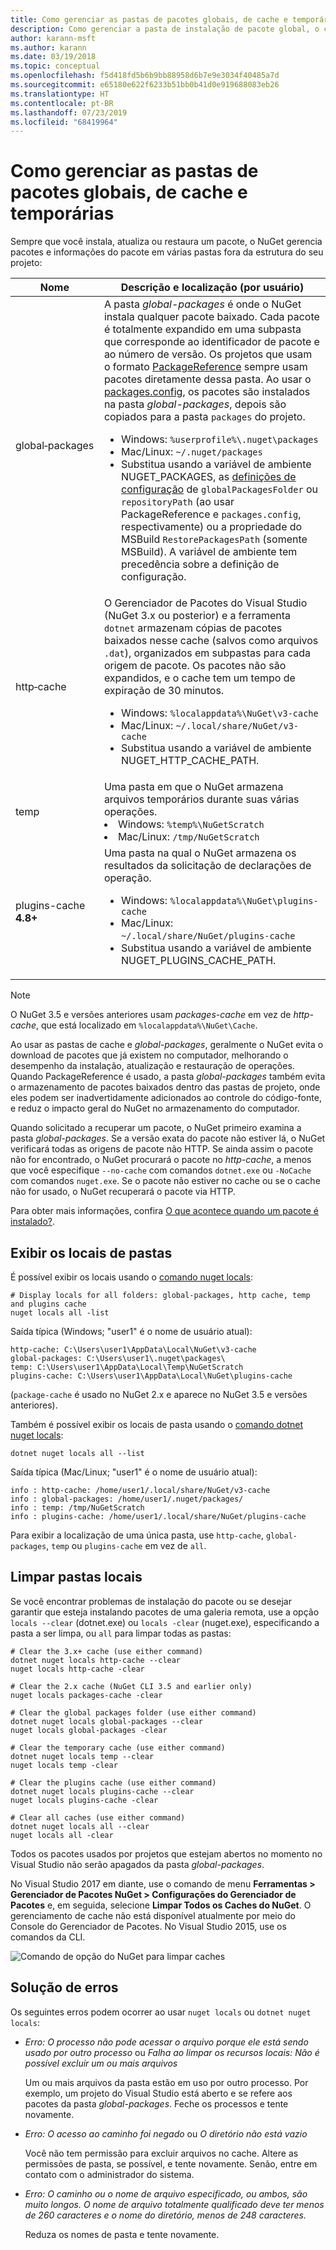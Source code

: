 ```yaml
---
title: Como gerenciar as pastas de pacotes globais, de cache e temporárias no NuGet
description: Como gerenciar a pasta de instalação de pacote global, o cache de pacote e as pastas temporárias que existem em um computador, usados durante a instalação, restauração e atualização de pacotes.
author: karann-msft
ms.author: karann
ms.date: 03/19/2018
ms.topic: conceptual
ms.openlocfilehash: f5d418fd5b6b9bb88958d6b7e9e3034f40485a7d
ms.sourcegitcommit: e65180e622f6233b51bb0b41d0e919688083eb26
ms.translationtype: HT
ms.contentlocale: pt-BR
ms.lasthandoff: 07/23/2019
ms.locfileid: "68419964"
---
```

# <a name="managing-the-global-packages-cache-and-temp-folders"></a>Como gerenciar as pastas de pacotes globais, de cache e temporárias

Sempre que você instala, atualiza ou restaura um pacote, o NuGet gerencia pacotes e informações do pacote em várias pastas fora da estrutura do seu projeto:

| Nome | Descrição e localização (por usuário)|
| --- | --- |
| global&#8209;packages | A pasta *global-packages* é onde o NuGet instala qualquer pacote baixado. Cada pacote é totalmente expandido em uma subpasta que corresponde ao identificador de pacote e ao número de versão. Os projetos que usam o formato [PackageReference](package-references-in-project-files.md) sempre usam pacotes diretamente dessa pasta. Ao usar o [packages.config](../reference/packages-config.md), os pacotes são instalados na pasta *global-packages*, depois são copiados para a pasta `packages` do projeto.<br/><ul><li>Windows: `%userprofile%\.nuget\packages`</li><li>Mac/Linux: `~/.nuget/packages`</li><li>Substitua usando a variável de ambiente NUGET_PACKAGES, as [definições de configuração](../reference/nuget-config-file.md#config-section) de `globalPackagesFolder` ou `repositoryPath` (ao usar PackageReference e `packages.config`, respectivamente) ou a propriedade do MSBuild `RestorePackagesPath` (somente MSBuild). A variável de ambiente tem precedência sobre a definição de configuração.</li></ul> |
| http&#8209;cache | O Gerenciador de Pacotes do Visual Studio (NuGet 3.x ou posterior) e a ferramenta `dotnet` armazenam cópias de pacotes baixados nesse cache (salvos como arquivos `.dat`), organizados em subpastas para cada origem de pacote. Os pacotes não são expandidos, e o cache tem um tempo de expiração de 30 minutos.<br/><ul><li>Windows: `%localappdata%\NuGet\v3-cache`</li><li>Mac/Linux: `~/.local/share/NuGet/v3-cache`</li><li>Substitua usando a variável de ambiente NUGET_HTTP_CACHE_PATH.</li></ul> |
| temp | Uma pasta em que o NuGet armazena arquivos temporários durante suas várias operações.<br/><li>Windows: `%temp%\NuGetScratch`</li><li>Mac/Linux: `/tmp/NuGetScratch`</li></ul> |
| plugins-cache **4.8+** | Uma pasta na qual o NuGet armazena os resultados da solicitação de declarações de operação.<br/><ul><li>Windows: `%localappdata%\NuGet\plugins-cache`</li><li>Mac/Linux: `~/.local/share/NuGet/plugins-cache`</li><li>Substitua usando a variável de ambiente NUGET_PLUGINS_CACHE_PATH.</li></ul> |

> [!Note]
> O NuGet 3.5 e versões anteriores usam *packages-cache* em vez de *http-cache*, que está localizado em `%localappdata%\NuGet\Cache`.

Ao usar as pastas de cache e *global-packages*, geralmente o NuGet evita o download de pacotes que já existem no computador, melhorando o desempenho da instalação, atualização e restauração de operações. Quando PackageReference é usado, a pasta *global-packages* também evita o armazenamento de pacotes baixados dentro das pastas de projeto, onde eles podem ser inadvertidamente adicionados ao controle do código-fonte, e reduz o impacto geral do NuGet no armazenamento do computador.

Quando solicitado a recuperar um pacote, o NuGet primeiro examina a pasta *global-packages*. Se a versão exata do pacote não estiver lá, o NuGet verificará todas as origens de pacote não HTTP. Se ainda assim o pacote não for encontrado, o NuGet procurará o pacote no *http-cache*, a menos que você especifique `--no-cache` com comandos `dotnet.exe` ou `-NoCache` com comandos `nuget.exe`. Se o pacote não estiver no cache ou se o cache não for usado, o NuGet recuperará o pacote via HTTP.

Para obter mais informações, confira [O que acontece quando um pacote é instalado?](../concepts/package-installation-process.md).

## <a name="viewing-folder-locations"></a>Exibir os locais de pastas

É possível exibir os locais usando o [comando nuget locals](../reference/cli-reference/cli-ref-locals.md):

```cli
# Display locals for all folders: global-packages, http cache, temp and plugins cache
nuget locals all -list
```

Saída típica (Windows; "user1" é o nome de usuário atual):

```output
http-cache: C:\Users\user1\AppData\Local\NuGet\v3-cache
global-packages: C:\Users\user1\.nuget\packages\
temp: C:\Users\user1\AppData\Local\Temp\NuGetScratch
plugins-cache: C:\Users\user1\AppData\Local\NuGet\plugins-cache
```

(`package-cache` é usado no NuGet 2.x e aparece no NuGet 3.5 e versões anteriores).

Também é possível exibir os locais de pasta usando o [comando dotnet nuget locals](/dotnet/core/tools/dotnet-nuget-locals):

```cli
dotnet nuget locals all --list
```

Saída típica (Mac/Linux; "user1" é o nome de usuário atual):

```output
info : http-cache: /home/user1/.local/share/NuGet/v3-cache
info : global-packages: /home/user1/.nuget/packages/
info : temp: /tmp/NuGetScratch
info : plugins-cache: /home/user1/.local/share/NuGet/plugins-cache
```

Para exibir a localização de uma única pasta, use `http-cache`, `global-packages`, `temp` ou `plugins-cache` em vez de `all`.

## <a name="clearing-local-folders"></a>Limpar pastas locais

Se você encontrar problemas de instalação do pacote ou se desejar garantir que esteja instalando pacotes de uma galeria remota, use a opção `locals --clear` (dotnet.exe) ou `locals -clear` (nuget.exe), especificando a pasta a ser limpa, ou `all` para limpar todas as pastas:

```cli
# Clear the 3.x+ cache (use either command)
dotnet nuget locals http-cache --clear
nuget locals http-cache -clear

# Clear the 2.x cache (NuGet CLI 3.5 and earlier only)
nuget locals packages-cache -clear

# Clear the global packages folder (use either command)
dotnet nuget locals global-packages --clear
nuget locals global-packages -clear

# Clear the temporary cache (use either command)
dotnet nuget locals temp --clear
nuget locals temp -clear

# Clear the plugins cache (use either command)
dotnet nuget locals plugins-cache --clear
nuget locals plugins-cache -clear

# Clear all caches (use either command)
dotnet nuget locals all --clear
nuget locals all -clear
```

Todos os pacotes usados por projetos que estejam abertos no momento no Visual Studio não serão apagados da pasta *global-packages*.

No Visual Studio 2017 em diante, use o comando de menu **Ferramentas > Gerenciador de Pacotes NuGet > Configurações do Gerenciador de Pacotes** e, em seguida, selecione **Limpar Todos os Caches do NuGet**. O gerenciamento de cache não está disponível atualmente por meio do Console do Gerenciador de Pacotes. No Visual Studio 2015, use os comandos da CLI.

![Comando de opção do NuGet para limpar caches](media/options-clear-caches.png)

## <a name="troubleshooting-errors"></a>Solução de erros

Os seguintes erros podem ocorrer ao usar `nuget locals` ou `dotnet nuget locals`:

- *Erro: O processo não pode acessar o arquivo <package> porque ele está sendo usado por outro processo* ou *Falha ao limpar os recursos locais: Não é possível excluir um ou mais arquivos*

    Um ou mais arquivos da pasta estão em uso por outro processo. Por exemplo, um projeto do Visual Studio está aberto e se refere aos pacotes da pasta *global-packages*. Feche os processos e tente novamente.

- *Erro: O acesso ao caminho <path> foi negado* ou *O diretório não está vazio*

    Você não tem permissão para excluir arquivos no cache. Altere as permissões de pasta, se possível, e tente novamente. Senão, entre em contato com o administrador do sistema.

- *Erro: O caminho ou o nome de arquivo especificado, ou ambos, são muito longos. O nome de arquivo totalmente qualificado deve ter menos de 260 caracteres e o nome do diretório, menos de 248 caracteres.*

    Reduza os nomes de pasta e tente novamente.

